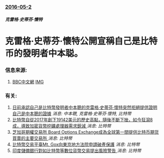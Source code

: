 ### [2016-05-2](/news/2016/05/2/index.md)

##### 克雷格·史蒂芬·懷特
# 克雷格·史蒂芬·懷特公開宣稱自己是比特币的發明者中本聪。 




### 信息来源:

1. [BBC中文網](http://www.bbc.com/zhongwen/simp/world/2016/05/160502_bitcoins_inventor) [IMG](https://ichef.bbci.co.uk/news/ws/1024/branded_zhongwen/worldservice/live/assets/images/2015/12/09/151209072029_bitcoin_slugs_512x288_getty_nocredit.jpg)

### 有关:

1. [ 日前承認自己是比特幣發明者中本聰的克雷格·史蒂芬·懷特突然拒絕提供證明自己是中本聰的證據](/zh/news/2016/05/5/日前承認自己是比特幣發明者中本聰的克雷格-史蒂芬-懷特突然拒絕提供證明自己是中本聰的證據.md) _消息: 中本聰, 克雷格·史蒂芬·懷特, 比特幣_
2. [比特幣自從2017年創下19142美元的歷史高點，隨後不斷下挫，如今狂瀉8成，導致加密貨幣挖礦處理器需求銳減 ](/zh/news/2018/12/25/比特幣自從2017年創下19142美元的歷史高點-隨後不斷下挫-如今狂瀉8成-導致加密貨幣挖礦處理器需求銳減.md) _消息: 比特幣_
3. [芝加哥期權交易所 Board Options Exchange成為全球第一間提供比特币期货買賣的主要交易所 ](/zh/news/2017/12/10/芝加哥期權交易所-Board-Options-Exchange成為全球第一間提供比特币期货買賣的主要交易所.md) _消息: 比特幣_
4. [比特幣交易平臺Mt. Gox向東京地方法院申請破產保護](/zh/news/2014/02/28/比特幣交易平臺Mt-Gox向東京地方法院申請破產保護.md) _消息: 比特幣_
5. [ 印度儲備銀行對如比特幣等數位貨幣交易提出風險警告 ](/zh/news/2013/12/26/印度儲備銀行對如比特幣等數位貨幣交易提出風險警告.md) _消息: 比特幣_
